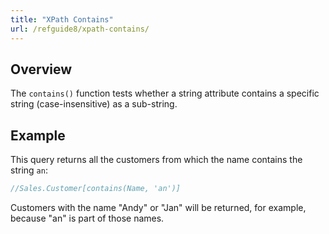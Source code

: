 ```yaml
---
title: "XPath Contains"
url: /refguide8/xpath-contains/
---
```


## Overview

The `contains()` function tests whether a string attribute contains a specific string (case-insensitive) as a sub-string.

## Example

This query returns all the customers from which the name contains the string `an`:

```java {linenos=false}
//Sales.Customer[contains(Name, 'an')]
```

Customers with the name "Andy" or "Jan" will be returned, for example, because "an" is part of those names.

